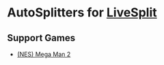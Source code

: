 # AutoSplitters for [LiveSplit](https://livesplit.org/)

## Support Games

* [(NES) Mega Man 2](/Mega%20Man%202/)
